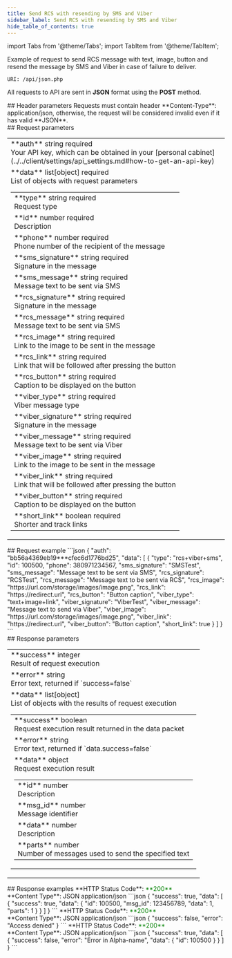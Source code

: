 ```yaml
---
title: Send RCS with resending by SMS and Viber
sidebar_label: Send RCS with resending by SMS and Viber
hide_table_of_contents: true
---
```


import Tabs from '@theme/Tabs';
import TabItem from '@theme/TabItem';

Example of request to send RCS message with text, image, button and resend the message by SMS and Viber in case of failure to deliver.

`URI: /api/json.php`

All requests to API are sent in **JSON** format using the <a class="green-text">**POST**</a> method.

<div class="header">
    ## Header parameters
    Requests must contain header **Content-Type**: application/json, otherwise, the request will be considered invalid even if it has valid **JSON**.
</div>
<div class="post-wrap">
    <div class="post-item">
        <div class="item-content">
            <div class="request-parameters">
            ## Request parameters
            <table class="t1">
                <tbody>
                    <tr>
                        <td>
                            <a class="name">**auth**</a>
                            <a class="type">string</a>
                            <a class="required">required</a> <br/>
                            <a class="description">Your API key, which can be obtained in your [personal cabinet](../../client/settings/api_settings.md#how-to-get-an-api-key)</a>
                        </td>
                    </tr>
                    <tr>
                        <td>
                            <a class="name">**data**</a>
                            <a class="type">list[object]</a>
                            <a class="required">required</a> <br/>
                            <a class="description">List of objects with request parameters</a>
                            <table class="t2">
                            <tbody>
                                <tr>
                                    <td>
                                        <a class="name">**type**</a>
                                        <a class="type">string</a>
                                        <a class="required">required</a> <br/>
                                        <a class="description">Request type</a>
                                    </td>
                                </tr>
                                <tr>
                                    <td>
                                        <a class="name">**id**</a>
                                        <a class="type">number</a>
                                        <a class="required">required</a> <br/>
                                        <a class="description">Description</a>
                                    </td>
                                </tr>
                                <tr>
                                    <td>
                                        <a class="name">**phone**</a>
                                        <a class="type">number</a>
                                        <a class="required">required</a> <br/>
                                        <a class="description">Phone number of the recipient of the message</a>
                                    </td>
                                </tr>
                                <tr>
                                    <td>
                                        <a class="name">**sms_signature**</a>
                                        <a class="type">string</a>
                                        <a class="required">required</a> <br/>
                                        <a class="description">Signature in the message</a>
                                    </td>
                                </tr>
                                <tr>
                                    <td>
                                        <a class="name">**sms_message**</a>
                                        <a class="type">string</a>
                                        <a class="required">required</a> <br/>
                                        <a class="description">Message text to be sent via SMS</a>
                                    </td>
                                </tr>
                                <tr>
                                    <td>
                                        <a class="name">**rcs_signature**</a>
                                        <a class="type">string</a>
                                        <a class="required">required</a> <br/>
                                        <a class="description">Signature in the message</a>
                                    </td>
                                </tr>
                                <tr>
                                    <td>
                                        <a class="name">**rcs_message**</a>
                                        <a class="type">string</a>
                                        <a class="required">required</a> <br/>
                                        <a class="description">Message text to be sent via SMS</a>
                                    </td>
                                </tr>
                                <tr>
                                    <td>
                                        <a class="name">**rcs_image**</a>
                                        <a class="type">string</a>
                                        <a class="required">required</a> <br/>
                                        <a class="description">Link to the image to be sent in the message</a>
                                    </td>
                                </tr>
                                <tr>
                                    <td>
                                        <a class="name">**rcs_link**</a>
                                        <a class="type">string</a>
                                        <a class="required">required</a> <br/>
                                        <a class="description">Link that will be followed after pressing the button</a>
                                    </td>
                                </tr>
                                <tr>
                                    <td>
                                        <a class="name">**rcs_button**</a>
                                        <a class="type">string</a>
                                        <a class="required">required</a> <br/>
                                        <a class="description">Caption to be displayed on the button</a>
                                    </td>
                                </tr>
                                <tr>
                                    <td>
                                        <a class="name">**viber_type**</a>
                                        <a class="type">string</a>
                                        <a class="required">required</a> <br/>
                                        <a class="description">Viber message type</a>
                                    </td>
                                </tr>
                                <tr>
                                    <td>
                                        <a class="name">**viber_signature**</a>
                                        <a class="type">string</a>
                                        <a class="required">required</a> <br/>
                                        <a class="description">Signature in the message</a>
                                    </td>
                                </tr>
                                <tr>
                                    <td>
                                        <a class="name">**viber_message**</a>
                                        <a class="type">string</a>
                                        <a class="required">required</a> <br/>
                                        <a class="description">Message text to be sent via Viber</a>
                                    </td>
                                </tr>
                                <tr>
                                    <td>
                                        <a class="name">**viber_image**</a>
                                        <a class="type">string</a>
                                        <a class="required">required</a> <br/>
                                        <a class="description">Link to the image to be sent in the message</a>
                                    </td>
                                </tr>
                                <tr>
                                    <td>
                                        <a class="name">**viber_link**</a>
                                        <a class="type">string</a>
                                        <a class="required">required</a> <br/>
                                        <a class="description">Link that will be followed after pressing the button</a>
                                    </td>
                                </tr>
                                <tr>
                                    <td>
                                        <a class="name">**viber_button**</a>
                                        <a class="type">string</a>
                                        <a class="required">required</a> <br/>
                                        <a class="description">Caption to be displayed on the button</a>
                                    </td>
                                </tr>
                                <tr>
                                    <td>
                                        <a class="name">**short_link**</a>
                                        <a class="type">boolean</a>
                                        <a class="required">required</a> <br/>
                                        <a class="description">Shorter and track links</a>
                                    </td>
                                </tr>
                            </tbody>
                            </table>
                        </td>
                    </tr>
                </tbody>
            </table>
            </div>
        </div>
    </div>
    <div class="post-item">
        <div class="item-content">
            <div class="request-example">
                ## Request example
                ```json
                {
                    "auth": "bb56a4369eb19***cfec6d1776bd25",
                    "data": [
                        {
                            "type": "rcs+viber+sms",
                            "id": 100500,
                            "phone": 380971234567,
                            "sms_signature": "SMSTest",
                            "sms_message": "Message text to be sent via SMS",
                            "rcs_signature": "RCSTest",
                            "rcs_message": "Message text to be sent via RCS",
                            "rcs_image": "https://url.com/storage/images/image.png",
                            "rcs_link": "https://redirect.url",
                            "rcs_button": "Button caption",
                            "viber_type": "text+image+link",
                            "viber_signature": "ViberTest",
                            "viber_message": "Message text to send via Viber",
                            "viber_image": "https://url.com/storage/images/image.png",
                            "viber_link": "https://redirect.url",
                            "viber_button": "Button caption",
                            "short_link": true
                        }
                    ]
                }
                ```
            </div>
        </div>
    </div>
    <div class="post-item">
        <div class="item-content">
            <div class="response-parameters">
            ## Response parameters
            <table class="t1">
                <tbody>
                    <tr>
                        <td>
                            <a class="name">**success**</a>
                            <a class="type">integer</a> <br/>
                            <a class="description">Result of request execution</a>
                        </td>
                    </tr>
                    <tr>
                        <td>
                            <a class="name">**error**</a>
                            <a class="type">string</a> <br/>
                            <a class="description">Error text, returned if `success=false`</a>
                        </td>
                    </tr>
                    <tr>
                        <td>
                            <a class="name">**data**</a>
                            <a class="type">list[object]</a> <br/>
                            <a class="description">List of objects with the results of request execution</a>
                            <table class="t2">
                                <tbody>
                                    <tr>
                                        <td>
                                            <a class="name">**success**</a>
                                            <a class="type">boolean</a> <br/>
                                            <a class="description">Request execution result returned in the data packet</a>
                                        </td>
                                    </tr>
                                    <tr>
                                        <td>
                                            <a class="name">**error**</a>
                                            <a class="type">string</a> <br/>
                                            <a class="description">Error text, returned if `data.success=false`</a>
                                        </td>
                                    </tr>
                                    <tr>
                                        <td>
                                            <a class="name">**data**</a>
                                            <a class="type">object</a><br/>
                                            <a class="description">Request execution result</a> <br/>
                                            <table class="t2">
                                                <tbody>
                                                    <tr>
                                                        <td>
                                                            <a class="name">**id**</a>
                                                            <a class="type">number</a> <br/>
                                                            <a class="description">Description</a>
                                                        </td>
                                                    </tr>
                                                    <tr>
                                                        <td>
                                                            <a class="name">**msg_id**</a>
                                                            <a class="type">number</a> <br/>
                                                            <a class="description">Message identifier</a>
                                                        </td>
                                                    </tr>
                                                    <tr>
                                                        <td>
                                                            <a class="name">**data**</a>
                                                            <a class="type">number</a> <br/>
                                                            <a class="description">Description</a>
                                                        </td>
                                                    </tr> 
                                                    <tr>
                                                        <td>
                                                            <a class="name">**parts**</a>
                                                            <a class="type">number</a> <br/>
                                                            <a class="description">Number of messages used to send the specified text</a>
                                                        </td>
                                                    </tr>                                                                                                       
                                                </tbody>
                                            </table>
                                        </td>
                                    </tr>
                                </tbody>
                            </table>
                        </td>
                    </tr>
                </tbody>
            </table>
            </div>
        </div>
    </div>
    <div class="post-item">
        <div class="item-content">
            <div class="response-example">
                ## Response examples
                <Tabs
                groupId="response-examples"
                defaultValue="successful"
                values={[
                    { label: 'Successful', value: 'successful', },
                    { label: 'Access denied', value: 'accessdenied', },
                    { label: 'Error in Alpha-name', value: 'alphaname' }
                ]}
                >
                <TabItem value="successful">
                **HTTP Status Code**: <font color="green">**200**</font> <br/> **Content Type**: JSON application/json
                ```json
                {
                    "success": true,
                    "data": [
                        {
                            "success": true,
                            "data": {
                                "id": 100500,
                                "msg_id": 123456789,
                                "data": 1,
                                "parts": 1
                            }
                        }
                    ]
                }
                ```
                </TabItem>
                <TabItem value="accessdenied">
                **HTTP Status Code**: <font color="green">**200**</font> <br/> **Content Type**: JSON application/json
                ```json
                {
                    "success": false,
                    "error": "Access denied"
                }
                ```
                </TabItem>
                <TabItem value="alphaname">
                **HTTP Status Code**: <font color="green">**200**</font> <br/> **Content Type**: JSON application/json
                ```json
                {
                    "success": true,
                    "data": [
                        {
                            "success": false,
                            "error": "Error in Alpha-name",
                            "data": {
                                "id": 100500
                            }
                        }
                    ]
                }
                ```
                </TabItem>
                </Tabs>
            </div>
        </div>
    </div>
</div>
